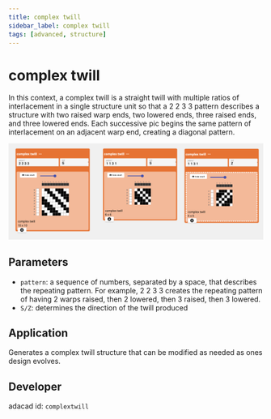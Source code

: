 ```yaml
---
title: complex twill
sidebar_label: complex twill
tags: [advanced, structure]
---
```

# complex twill
In this context, a complex twill is a straight twill with multiple ratios of interlacement in a single structure unit so that a 2 2 3 3 pattern describes a structure with two raised warp ends, two lowered ends, three raised ends, and three lowered ends. Each successive pic begins the same pattern of interlacement on an adjacent warp end, creating a diagonal pattern.

![file](./img/complextwill.png)


## Parameters
- `pattern`: a sequence of numbers, separated by a space, that describes the repeating pattern. For example, 2 2 3 3 creates the repeating pattern of having 2 warps raised, then 2 lowered, then 3 raised, then 3 lowered. 
- `S/Z`: determines the direction of the twill produced



## Application
Generates a complex twill structure that can be modified as needed as ones design evolves.

## Developer
adacad id: `complextwill`
